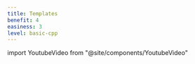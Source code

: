 ```yaml
---
title: Templates
benefit: 4
easiness: 3
level: basic-cpp
---
```

import YoutubeVideo from "@site/components/YoutubeVideo"

<YoutubeVideo id="I-hZkUa9mIs?list=PLlrATfBNZ98dudnM48yfGUldqGD0S4FFb"/>